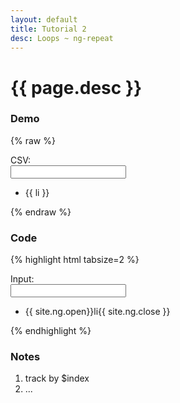 ```yaml
---
layout: default
title: Tutorial 2
desc: Loops ~ ng-repeat
---
```

# {{ page.desc }}

### Demo
{% raw %}
<div class="demo" ng-init="csv = '';">
	<label>CSV: </label>
	<div class="indent">
		<input ng-model="csv" type="text" />
	</div>
	<ul>
		<li ng-repeat="li in csv.split(',') track by $index">
			{{ li }}
		</li>
	</ul>
</div>
{% endraw %}

### Code
{% highlight html tabsize=2 %}
<div class="demo" ng-init="csv = '';">
	<label>Input: </label>
	<div class="indent">
		<input ng-model="magic" type="text" />
	</div>
	<ul>
		<li ng-repeat="li in csv.split(',')">
			{{ site.ng.open}}li{{ site.ng.close }}
		</li>
	</ul>
</div>
{% endhighlight %}

### Notes
1. track by $index
1. ...
